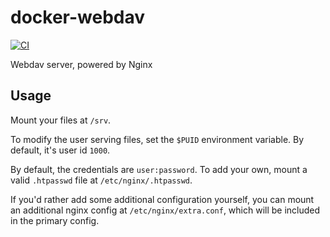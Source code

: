 # docker-webdav

[![CI](https://github.com/RealOrangeOne/docker-webdav/actions/workflows/ci.yml/badge.svg)](https://github.com/RealOrangeOne/docker-webdav/actions/workflows/ci.yml)

Webdav server, powered by Nginx

## Usage

Mount your files at `/srv`.

To modify the user serving files, set the `$PUID` environment variable. By default, it's user id `1000`.

By default, the credentials are `user:password`. To add your own, mount a valid `.htpasswd` file at `/etc/nginx/.htpasswd`.

If you'd rather add some additional configuration yourself, you can mount an additional nginx config at `/etc/nginx/extra.conf`, which will be included in the primary config.

